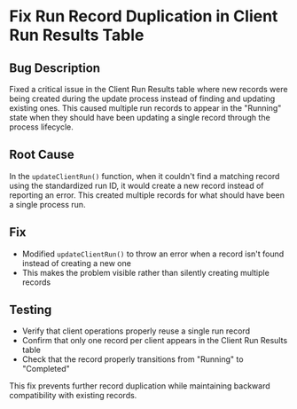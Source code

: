 # Fix Run Record Duplication in Client Run Results Table

## Bug Description
Fixed a critical issue in the Client Run Results table where new records were being created during the update process instead of finding and updating existing ones. This caused multiple run records to appear in the "Running" state when they should have been updating a single record through the process lifecycle.

## Root Cause
In the `updateClientRun()` function, when it couldn't find a matching record using the standardized run ID, it would create a new record instead of reporting an error. This created multiple records for what should have been a single process run.

## Fix
- Modified `updateClientRun()` to throw an error when a record isn't found instead of creating a new one
- This makes the problem visible rather than silently creating multiple records

## Testing
- Verify that client operations properly reuse a single run record
- Confirm that only one record per client appears in the Client Run Results table
- Check that the record properly transitions from "Running" to "Completed"

This fix prevents further record duplication while maintaining backward compatibility with existing records.